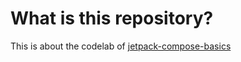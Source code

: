 # What is this repository?
This is about the codelab of [jetpack-compose-basics](https://developer.android.com/codelabs/jetpack-compose-basics)
